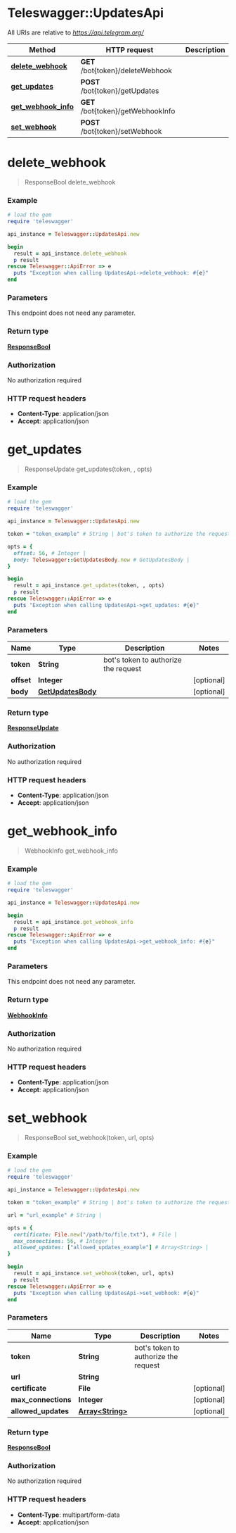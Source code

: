 # Teleswagger::UpdatesApi

All URIs are relative to *https://api.telegram.org/*

Method | HTTP request | Description
------------- | ------------- | -------------
[**delete_webhook**](UpdatesApi.md#delete_webhook) | **GET** /bot{token}/deleteWebhook | 
[**get_updates**](UpdatesApi.md#get_updates) | **POST** /bot{token}/getUpdates | 
[**get_webhook_info**](UpdatesApi.md#get_webhook_info) | **GET** /bot{token}/getWebhookInfo | 
[**set_webhook**](UpdatesApi.md#set_webhook) | **POST** /bot{token}/setWebhook | 


# **delete_webhook**
> ResponseBool delete_webhook





### Example
```ruby
# load the gem
require 'teleswagger'

api_instance = Teleswagger::UpdatesApi.new

begin
  result = api_instance.delete_webhook
  p result
rescue Teleswagger::ApiError => e
  puts "Exception when calling UpdatesApi->delete_webhook: #{e}"
end
```

### Parameters
This endpoint does not need any parameter.

### Return type

[**ResponseBool**](ResponseBool.md)

### Authorization

No authorization required

### HTTP request headers

 - **Content-Type**: application/json
 - **Accept**: application/json



# **get_updates**
> ResponseUpdate get_updates(token, , opts)





### Example
```ruby
# load the gem
require 'teleswagger'

api_instance = Teleswagger::UpdatesApi.new

token = "token_example" # String | bot's token to authorize the request

opts = { 
  offset: 56, # Integer | 
  body: Teleswagger::GetUpdatesBody.new # GetUpdatesBody | 
}

begin
  result = api_instance.get_updates(token, , opts)
  p result
rescue Teleswagger::ApiError => e
  puts "Exception when calling UpdatesApi->get_updates: #{e}"
end
```

### Parameters

Name | Type | Description  | Notes
------------- | ------------- | ------------- | -------------
 **token** | **String**| bot&#39;s token to authorize the request | 
 **offset** | **Integer**|  | [optional] 
 **body** | [**GetUpdatesBody**](GetUpdatesBody.md)|  | [optional] 

### Return type

[**ResponseUpdate**](ResponseUpdate.md)

### Authorization

No authorization required

### HTTP request headers

 - **Content-Type**: application/json
 - **Accept**: application/json



# **get_webhook_info**
> WebhookInfo get_webhook_info





### Example
```ruby
# load the gem
require 'teleswagger'

api_instance = Teleswagger::UpdatesApi.new

begin
  result = api_instance.get_webhook_info
  p result
rescue Teleswagger::ApiError => e
  puts "Exception when calling UpdatesApi->get_webhook_info: #{e}"
end
```

### Parameters
This endpoint does not need any parameter.

### Return type

[**WebhookInfo**](WebhookInfo.md)

### Authorization

No authorization required

### HTTP request headers

 - **Content-Type**: application/json
 - **Accept**: application/json



# **set_webhook**
> ResponseBool set_webhook(token, url, opts)





### Example
```ruby
# load the gem
require 'teleswagger'

api_instance = Teleswagger::UpdatesApi.new

token = "token_example" # String | bot's token to authorize the request

url = "url_example" # String | 

opts = { 
  certificate: File.new("/path/to/file.txt"), # File | 
  max_connections: 56, # Integer | 
  allowed_updates: ["allowed_updates_example"] # Array<String> | 
}

begin
  result = api_instance.set_webhook(token, url, opts)
  p result
rescue Teleswagger::ApiError => e
  puts "Exception when calling UpdatesApi->set_webhook: #{e}"
end
```

### Parameters

Name | Type | Description  | Notes
------------- | ------------- | ------------- | -------------
 **token** | **String**| bot&#39;s token to authorize the request | 
 **url** | **String**|  | 
 **certificate** | **File**|  | [optional] 
 **max_connections** | **Integer**|  | [optional] 
 **allowed_updates** | [**Array&lt;String&gt;**](String.md)|  | [optional] 

### Return type

[**ResponseBool**](ResponseBool.md)

### Authorization

No authorization required

### HTTP request headers

 - **Content-Type**: multipart/form-data
 - **Accept**: application/json



